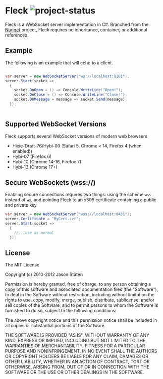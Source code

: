 Fleck ![project-status](http://stillmaintained.com/statianzo/Fleck.png)
===

Fleck is a WebSocket server implementation in C#. Branched from the
[Nugget][nugget] project, Fleck requires no inheritance, container, or
additional references.

Example
---

The following is an example that will echo to a client.

```c#

var server = new WebSocketServer("ws://localhost:8181");
server.Start(socket =>
  {
    socket.OnOpen = () => Console.WriteLine("Open!");
    socket.OnClose = () => Console.WriteLine("Close!");
    socket.OnMessage = message => socket.Send(message);
  });
        
```

Supported WebSocket Versions
---

Fleck supports several WebSocket versions of modern web browsers

- Hixie-Draft-76/Hybi-00 (Safari 5, Chrome < 14, Firefox 4 (when enabled))
- Hybi-07 (Firefox 6)
- Hybi-10 (Chrome 14-16, Firefox 7)
- Hybi-13 (Chrome 17+)

Secure WebSockets (wss://)
---

Enabling secure connections requires two things: using the scheme `wss` instead
of `ws`, and pointing Fleck to an x509 certificate containing a public and
private key

```cs
var server = new WebSocketServer("wss://localhost:8431");
server.Certificate = "MyCert.cer";
server.Start(socket =>
  {
    //...use as normal
  });
```

License
---

The MIT License

Copyright (c) 2010-2012 Jason Staten

Permission is hereby granted, free of charge, to any person obtaining a copy
of this software and associated documentation files (the "Software"), to deal
in the Software without restriction, including without limitation the rights
to use, copy, modify, merge, publish, distribute, sublicense, and/or sell
copies of the Software, and to permit persons to whom the Software is
furnished to do so, subject to the following conditions:

The above copyright notice and this permission notice shall be included in
all copies or substantial portions of the Software.

THE SOFTWARE IS PROVIDED "AS IS", WITHOUT WARRANTY OF ANY KIND, EXPRESS OR
IMPLIED, INCLUDING BUT NOT LIMITED TO THE WARRANTIES OF MERCHANTABILITY,
FITNESS FOR A PARTICULAR PURPOSE AND NONINFRINGEMENT. IN NO EVENT SHALL THE
AUTHORS OR COPYRIGHT HOLDERS BE LIABLE FOR ANY CLAIM, DAMAGES OR OTHER
LIABILITY, WHETHER IN AN ACTION OF CONTRACT, TORT OR OTHERWISE, ARISING FROM,
OUT OF OR IN CONNECTION WITH THE SOFTWARE OR THE USE OR OTHER DEALINGS IN
THE SOFTWARE.



[nugget]: http://nugget.codeplex.com/ 
